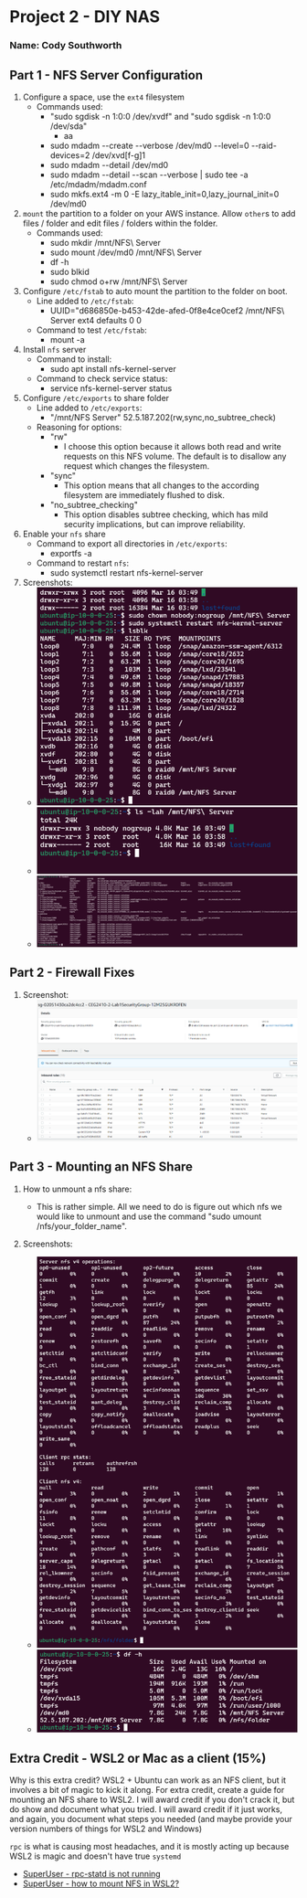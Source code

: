 # Project 2 - DIY NAS

### Name: Cody Southworth

## Part 1 - NFS Server Configuration

1. Configure a space, use the `ext4` filesystem
    - Commands used:
        - "sudo sgdisk -n 1:0:0 /dev/xvdf" and "sudo sgdisk -n 1:0:0 /dev/sda"
            - aa
        - sudo mdadm --create --verbose /dev/md0 --level=0 --raid-devices=2 /dev/xvd[f-g]1
        - sudo mdadm --detail /dev/md0
        - sudo mdadm --detail --scan --verbose | sudo tee -a /etc/mdadm/mdadm.conf
        - sudo mkfs.ext4 -m 0 -E lazy_itable_init=0,lazy_journal_init=0 /dev/md0
2. `mount` the partition to a folder on your AWS instance.  Allow `other`s to add files / folder and edit files / folders within the folder.
    - Commands used:
        - sudo mkdir /mnt/NFS\ Server
        - sudo mount /dev/md0 /mnt/NFS\ Server
        - df -h
        - sudo blkid
        - sudo chmod o+rw /mnt/NFS\ Server
3. Configure `/etc/fstab` to auto mount the partition to the folder on boot.
    - Line added to `/etc/fstab`:
        - UUID="d686850e-b453-42de-afed-0f8e4ce0cef2 /mnt/NFS\ Server ext4 defaults 0 0
    - Command to test `/etc/fstab`:
        - mount -a
4. Install `nfs` server 
    - Command to install:
        - sudo apt install nfs-kernel-server
    - Command to check service status:
        - service nfs-kernel-server status
5. Configure `/etc/exports` to share folder
    - Line added to `/etc/exports`:
        - "/mnt/NFS Server" 52.5.187.202(rw,sync,no_subtree_check)
    - Reasoning for options:
        - "rw"
            - I choose this option because it allows both read and write requests on this NFS volume. The default is to disallow any request which changes the filesystem.
        - "sync"
            - This option means that all changes to the according filesystem are immediately flushed to disk.
        - "no_subtree_checking"
            - This option disables subtree checking, which has mild security implications, but can improve reliability.
6. Enable your `nfs` share
    - Command to export all directories in `/etc/exports`:
        - exportfs -a 
    - Command to restart `nfs`:
        - sudo systemctl restart nfs-kernel-server
7. Screenshots:
    - ![My Image](Screenshots/BlockDevices.png)
    - ![My Image](Screenshots/PermissionsShareableFolder.png)
    - ![My Image](Screenshots/FoldersShared.png)

## Part 2 - Firewall Fixes

1. Screenshot:
    - ![My Image](Screenshots/InboundRules.png)

## Part 3 - Mounting an NFS Share

1. How to unmount a nfs share:
    - This is rather simple. All we need to do is figure out which nfs we would like to unmount and use the command "sudo umount /nfs/your_folder_name". 

2. Screenshots:
    - ![My Image](Screenshots/ClientNFS.png)
    - ![My Image](Screenshots/NFSMount.png)

## Extra Credit - WSL2 or Mac as a client (15%)

Why is this extra credit?  WSL2 + Ubuntu can work as an NFS client, but it involves a bit of magic to kick it along.  For extra credit, create a guide for mounting an NFS share to WSL2.  I will award credit if you don't crack it, but do show and document what you tried.  I will award credit if it just works, and again, you document what steps you needed (and maybe provide your version numbers of things for WSL2 and Windows)

`rpc` is what is causing most headaches, and it is mostly acting up because WSL2 is magic and doesn't have true `systemd`

- [SuperUser - rpc-statd is not running](https://superuser.com/questions/657071/mount-nfs-rpc-statd-is-not-running-but-is-required-for-remote-locking)
- [SuperUser - how to mount NFS in WSL2?](https://superuser.com/questions/1667722/how-to-mount-an-nfs-share-on-wsl2)

